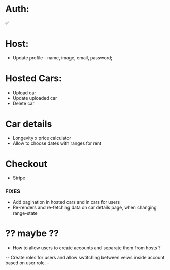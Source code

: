 # Auth:

✅

# Host:

- Update profile - name, image, email, password;

# Hosted Cars:

- Upload car
- Update uploaded car
- Delete car

# Car details

- Longevity x price calculator
- Allow to choose dates with ranges for rent

# Checkout

- Stripe

### FIXES

- Add pagination in hosted cars and in cars for users
- Re-renders and re-fetching data on car details page, when changing range-state

# ?? maybe ??

- How to allow users to create accounts and separate them from hosts ?

-- Create roles for users and allow swtitching between veiws inside account based on user role. -
